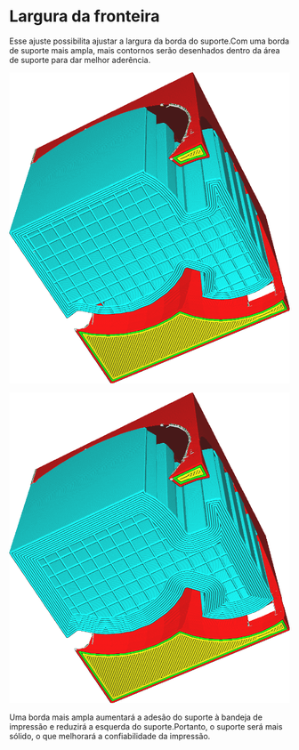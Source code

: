 Largura da fronteira
====
Esse ajuste possibilita ajustar a largura da borda do suporte.Com uma borda de suporte mais ampla, mais contornos serão desenhados dentro da área de suporte para dar melhor aderência.

![2 mm de largura](../../../articles/images/support_brim_2mm.png)

![4 mm de largura](../../../articles/images/support_brim_4mm.png)

Uma borda mais ampla aumentará a adesão do suporte à bandeja de impressão e reduzirá a esquerda do suporte.Portanto, o suporte será mais sólido, o que melhorará a confiabilidade da impressão.